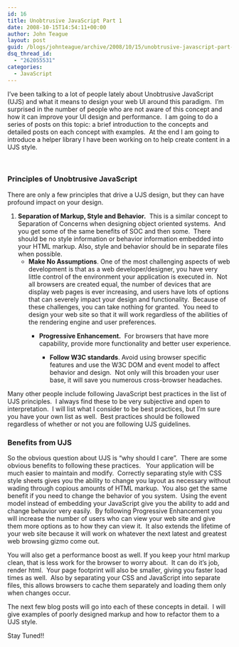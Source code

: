 ```yaml
---
id: 16
title: Unobtrusive JavaScript Part 1
date: 2008-10-15T14:54:11+00:00
author: John Teague
layout: post
guid: /blogs/johnteague/archive/2008/10/15/unobtrusive-javascript-part-1.aspx
dsq_thread_id:
  - "262055531"
categories:
  - JavaScript
---
```

I&#8217;ve been talking to a lot of people lately about Unobtrusive JavaScript (UJS) and what it means to design your web UI around this paradigm.&nbsp; I&#8217;m surprised in the number of people who are not aware of this concept and how it can improve your UI design and performance.&nbsp; I am going to do a series of posts on this topic: a brief introduction to the concepts and detailed posts on each concept with examples.&nbsp; At the end I am going to introduce a helper library I have been working on to help create content in a UJS style.

&nbsp;

### Principles of Unobtrusive JavaScript

There are only a few principles that drive a UJS design, but they can have profound impact on your design.

  1. **Separation of Markup, Style and Behavior.**&nbsp; This is a similar concept to Separation of Concerns when designing object oriented systems.&nbsp; And you get some of the same benefits of SOC and then some.&nbsp; There should be no style information or behavior information embedded into your HTML markup. Also, style and behavior should be in separate files when possible. 
      * **Make No Assumptions**. One of the most challenging aspects of web development is that as a web developer/designer, you have very little control of the environment your application is executed in.&nbsp; Not all browsers are created equal, the number of devices that are display web pages is ever increasing, and users have lots of options that can severely impact your design and functionality.&nbsp; Because of these challenges, you can take nothing for granted.&nbsp; You need to design your web site so that it will work regardless of the abilities of the rendering engine and user preferences. 
          * **Progressive Enhancement.**&nbsp; For browsers that have more capability, provide more functionality and better user experience. 
              * **Follow W3C standards**. Avoid using browser specific features and use the W3C DOM and event model to affect behavior and design.&nbsp; Not only will this broaden your user base, it will save you numerous cross-browser headaches.</ol> 
            Many other people include following JavaScript best practices in the list of UJS principles.&nbsp; I always find these to be very subjective and open to interpretation.&nbsp; I will list what I consider to be best practices, but I&#8217;m sure you have your own list as well.&nbsp; Best practices should be followed regardless of whether or not you are following UJS guidelines.
            
            ### Benefits from UJS
            
            So the obvious question about UJS is &#8220;why should I care&#8221;.&nbsp; There are some obvious benefits to following these practices.&nbsp;&nbsp; Your application will be much easier to maintain and modify.&nbsp; Correctly separating style with CSS style sheets gives you the ability to change you layout as necessary without wading through copious amounts of HTML markup.&nbsp; You also get the same benefit if you need to change the behavior of you system.&nbsp; Using the event model instead of embedding your JavaScript give you the ability to add and change behavior very easily.&nbsp; By following Progressive Enhancement you will increase the number of users who can view your web site and give them more options as to how they can view it.&nbsp; It also extends the lifetime of your web site because it will work on whatever the next latest and greatest web browsing gizmo come out.
            
            You will also get a performance boost as well. If you keep your html markup clean, that is less work for the browser to worry about.&nbsp; It can do it&#8217;s job, render html.&nbsp; Your page footprint will also be smaller, giving you faster load times as well.&nbsp; Also by separating your CSS and JavaScript into separate files, this allows browsers to cache them separately and loading them only when changes occur.
            
            The next few blog posts will go into each of these concepts in detail.&nbsp; I will give examples of poorly designed markup and how to refactor them to a UJS style.
            
            Stay Tuned!!